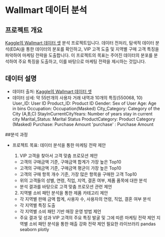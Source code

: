 # Wallmart 데이터 분석

## 프로젝트 개요
[Kaggle의 Wallmart 데이터 셋](https://www.kaggle.com/datasets/devarajv88/walmart-sales-dataset) 분석 프로젝트입니다. 데이터 전처리, 탐색적 데이터 분석(EDA)을 통한 데이터의 분포를 확인하고, VIP 고객 도출 및 지역별 구매 고객 특징을 파악하여 마케팅 전략을 도출합니다.
이 프로젝트의 목표는 주어진 데이터의 분포를 분석하여 주요 특징을 도출하고, 이를 바탕으로 마케팅 전략을 제시하는 것입니다.

## 데이터 설명
- 데이터 출처: [Kaggle의 Wallmart 데이터 셋](https://www.kaggle.com/datasets/devarajv88/walmart-sales-dataset) 
- 데이터 상세: 약 55만개의 사용자 거래 내역과 10개의 특징(550068, 10)
User_ID: User ID
Product_ID: Product ID
Gender: Sex of User
Age: Age in bins
Occupation: Occupation(Masked)
City_Category: Category of the City (A,B,C)
StayInCurrentCityYears: Number of years stay in current city
Marital_Status: Marital Status
ProductCategory: Product Category (Masked)
Purchase: Purchase Amount
'purchase' : Purchase Amount

##분석 과정
- 프로젝트 목표: 데이터 분석을 통한 마케팅 전략 제안
  1) VIP 고객을 찾아서 고객 맞춤 프로모션 제안
    - 고객의 구매금액 기준, 구매금액 합계가 가장 높은 Top10
    - 고객의 구매금액 기준, 구매금액 평균이 가장 높은 Top10
    - 고객의 구매 항목 개수 기준, 가장 많은 항목을 구매한 고객 Top10
    - 위의 고객들의 성별, 연령, 직업, 지역, 결혼 여부, 제품 품목에 대한 분석
    - 분석 결과를 바탕으로 고객 맞춤 프로모션 관련 제언

  2) 지역별 소비 패턴 분석을 통한 제품 카테고리 제안
    - 각 지역별 판매 금액 합계, 사용자 수, 사용자의 연령, 직업, 결혼 여부 분석
    - 각 지역별 특징 도출
    - 각 지역별 소비 패턴 기반 매장 운영 방법 제언
    - 주요 결과 및 성과
VIP 고객의 주요 특징 발굴 및 그에 따른 마케팅 전략 제언
지역별 소비 패턴 분석을 통한 매출 강화 전략 제언
필요한 라이브러리
pandas
seaborn
plotly
